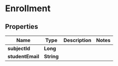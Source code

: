 

# Enrollment

## Properties

Name | Type | Description | Notes
------------ | ------------- | ------------- | -------------
**subjectId** | **Long** |  | 
**studentEmail** | **String** |  | 



